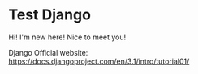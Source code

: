 # Test Django

Hi!
I'm new here! Nice to meet you!


Django Official website: 
https://docs.djangoproject.com/en/3.1/intro/tutorial01/

